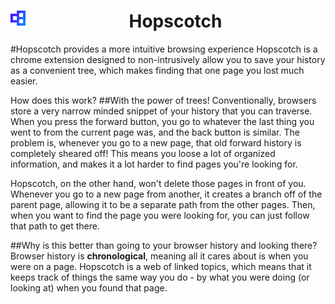 <h1 align="center">
	<span style="width: 50%;">
		<img alt="logo" src="assets/img/hopscotch-icon128.png" style="display: inline-block; float: left;" width=24px>
		<span>Hopscotch</span>
	</span>
</h1>

#Hopscotch provides a more intuitive browsing experience
Hopscotch is a chrome extension designed to non-intrusively allow you to save your history as a
convenient tree, which makes finding that one page you lost much easier.

How does this work?
##With the power of trees!
Conventionally, browsers store a very narrow minded snippet of your history that you can traverse.
When you press the forward button, you go to whatever the last thing you went to from the current
page was, and the back button is similar. The problem is, whenever you go to a new page, that old
forward history is completely sheared off! This means you loose a lot of organized information,
and makes it a lot harder to find pages you're looking for.

Hopscotch, on the other hand, won't delete those pages in front of you. Whenever you go to a new
page from another, it creates a branch off of the parent page, allowing it to be a separate path
from the other pages. Then, when you want to find the page you were looking for, you can just
follow that path to get there.

##Why is this better than going to your browser history and looking there?
Browser history is **chronological**, meaning all it cares about is when you were on a page.
Hopscotch is a web of linked topics, which means that it keeps track of things the same way
you do - by what you were doing (or looking at) when you found that page.
